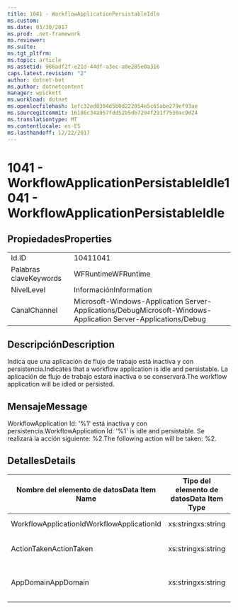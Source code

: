 ```yaml
---
title: 1041 - WorkflowApplicationPersistableIdle
ms.custom: 
ms.date: 03/30/2017
ms.prod: .net-framework
ms.reviewer: 
ms.suite: 
ms.tgt_pltfrm: 
ms.topic: article
ms.assetid: 966adf2f-e21d-44df-a3ec-a8e285e0a316
caps.latest.revision: "2"
author: dotnet-bot
ms.author: dotnetcontent
manager: wpickett
ms.workload: dotnet
ms.openlocfilehash: 1efc32ed0304d5b0d222054e5c65abe279ef93ae
ms.sourcegitcommit: 16186c34a957fdd52e5db7294f291f7530ac9d24
ms.translationtype: MT
ms.contentlocale: es-ES
ms.lasthandoff: 12/22/2017
---
```

# <a name="1041---workflowapplicationpersistableidle"></a><span data-ttu-id="15a25-102">1041 - WorkflowApplicationPersistableIdle</span><span class="sxs-lookup"><span data-stu-id="15a25-102">1041 - WorkflowApplicationPersistableIdle</span></span>
## <a name="properties"></a><span data-ttu-id="15a25-103">Propiedades</span><span class="sxs-lookup"><span data-stu-id="15a25-103">Properties</span></span>  
  
|||  
|-|-|  
|<span data-ttu-id="15a25-104">Id.</span><span class="sxs-lookup"><span data-stu-id="15a25-104">ID</span></span>|<span data-ttu-id="15a25-105">1041</span><span class="sxs-lookup"><span data-stu-id="15a25-105">1041</span></span>|  
|<span data-ttu-id="15a25-106">Palabras clave</span><span class="sxs-lookup"><span data-stu-id="15a25-106">Keywords</span></span>|<span data-ttu-id="15a25-107">WFRuntime</span><span class="sxs-lookup"><span data-stu-id="15a25-107">WFRuntime</span></span>|  
|<span data-ttu-id="15a25-108">Nivel</span><span class="sxs-lookup"><span data-stu-id="15a25-108">Level</span></span>|<span data-ttu-id="15a25-109">Información</span><span class="sxs-lookup"><span data-stu-id="15a25-109">Information</span></span>|  
|<span data-ttu-id="15a25-110">Canal</span><span class="sxs-lookup"><span data-stu-id="15a25-110">Channel</span></span>|<span data-ttu-id="15a25-111">Microsoft-Windows-Application Server-Applications/Debug</span><span class="sxs-lookup"><span data-stu-id="15a25-111">Microsoft-Windows-Application Server-Applications/Debug</span></span>|  
  
## <a name="description"></a><span data-ttu-id="15a25-112">Descripción</span><span class="sxs-lookup"><span data-stu-id="15a25-112">Description</span></span>  
 <span data-ttu-id="15a25-113">Indica que una aplicación de flujo de trabajo está inactiva y con persistencia.</span><span class="sxs-lookup"><span data-stu-id="15a25-113">Indicates that a workflow application is idle and persistable.</span></span> <span data-ttu-id="15a25-114">La aplicación de flujo de trabajo estará inactiva o se conservará.</span><span class="sxs-lookup"><span data-stu-id="15a25-114">The workflow application will be idled or persisted.</span></span>  
  
## <a name="message"></a><span data-ttu-id="15a25-115">Mensaje</span><span class="sxs-lookup"><span data-stu-id="15a25-115">Message</span></span>  
 <span data-ttu-id="15a25-116">WorkflowApplication Id: '%1' está inactiva y con persistencia.</span><span class="sxs-lookup"><span data-stu-id="15a25-116">WorkflowApplication Id: '%1' is idle and persistable.</span></span>  <span data-ttu-id="15a25-117">Se realizará la acción siguiente: %2.</span><span class="sxs-lookup"><span data-stu-id="15a25-117">The following action will be taken: %2.</span></span>  
  
## <a name="details"></a><span data-ttu-id="15a25-118">Detalles</span><span class="sxs-lookup"><span data-stu-id="15a25-118">Details</span></span>  
  
|<span data-ttu-id="15a25-119">Nombre del elemento de datos</span><span class="sxs-lookup"><span data-stu-id="15a25-119">Data Item Name</span></span>|<span data-ttu-id="15a25-120">Tipo del elemento de datos</span><span class="sxs-lookup"><span data-stu-id="15a25-120">Data Item Type</span></span>|<span data-ttu-id="15a25-121">Descripción</span><span class="sxs-lookup"><span data-stu-id="15a25-121">Description</span></span>|  
|--------------------|--------------------|-----------------|  
|<span data-ttu-id="15a25-122">WorkflowApplicationId</span><span class="sxs-lookup"><span data-stu-id="15a25-122">WorkflowApplicationId</span></span>|<span data-ttu-id="15a25-123">xs:string</span><span class="sxs-lookup"><span data-stu-id="15a25-123">xs:string</span></span>|<span data-ttu-id="15a25-124">Identificador de la aplicación del flujo de trabajo.</span><span class="sxs-lookup"><span data-stu-id="15a25-124">The workflow application id</span></span>|  
|<span data-ttu-id="15a25-125">ActionTaken</span><span class="sxs-lookup"><span data-stu-id="15a25-125">ActionTaken</span></span>|<span data-ttu-id="15a25-126">xs:string</span><span class="sxs-lookup"><span data-stu-id="15a25-126">xs:string</span></span>|<span data-ttu-id="15a25-127">La acción que se adoptará en la aplicación de flujo de trabajo.</span><span class="sxs-lookup"><span data-stu-id="15a25-127">The action that will be taken on the workflow application.</span></span>|  
|<span data-ttu-id="15a25-128">AppDomain</span><span class="sxs-lookup"><span data-stu-id="15a25-128">AppDomain</span></span>|<span data-ttu-id="15a25-129">xs:string</span><span class="sxs-lookup"><span data-stu-id="15a25-129">xs:string</span></span>|<span data-ttu-id="15a25-130">La cadena devuelta por AppDomain.CurrentDomain.FriendlyName.</span><span class="sxs-lookup"><span data-stu-id="15a25-130">The string returned by AppDomain.CurrentDomain.FriendlyName.</span></span>|
